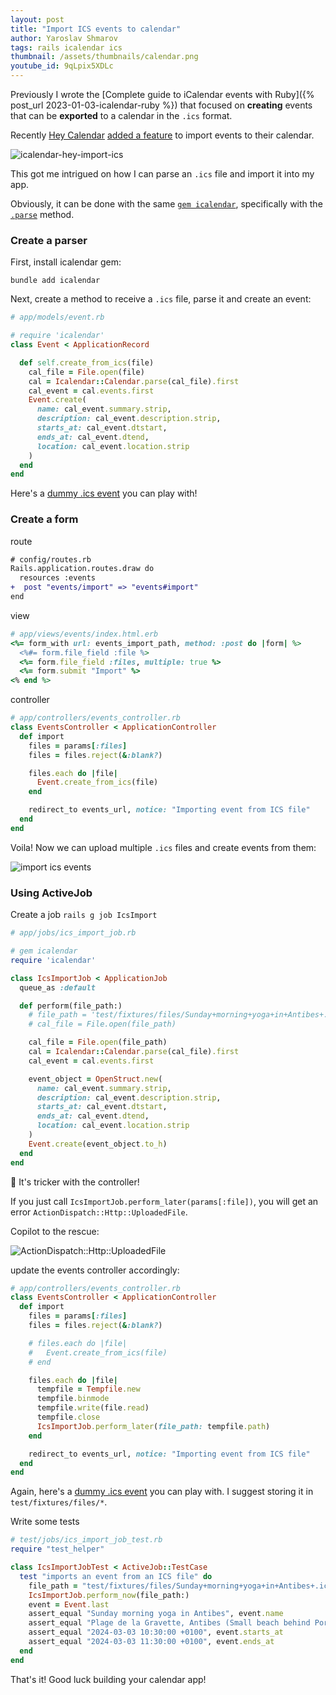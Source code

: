 ```yaml
---
layout: post
title: "Import ICS events to calendar"
author: Yaroslav Shmarov
tags: rails icalendar ics
thumbnail: /assets/thumbnails/calendar.png
youtube_id: 9qLpix5XDLc
---
```


Previously I wrote the [Complete guide to iCalendar events with Ruby]({% post_url 2023-01-03-icalendar-ruby %}) that focused on **creating** events that can be **exported** to a calendar in the `.ics` format.


Recently [Hey Calendar](https://www.hey.com/calendar/) [added a feature](https://twitter.com/heyhey/status/1762657536379855013) to import events to their calendar.

![icalendar-hey-import-ics](/assets/images/icalendar-hey-import-ics.png)

This got me intrigued on how I can parse an `.ics` file and import it into my app.

Obviously, it can be done with the same [`gem icalendar`](https://github.com/icalendar/icalendar), specifically with the [`.parse`](https://github.com/sdague/icalendar/blob/master/lib/icalendar/parser.rb#L16) method.

### Create a parser

First, install icalendar gem:

`bundle add icalendar`

Next, create a method to receive a `.ics` file, parse it and create an event:

```ruby
# app/models/event.rb

# require 'icalendar'
class Event < ApplicationRecord

  def self.create_from_ics(file)
    cal_file = File.open(file)
    cal = Icalendar::Calendar.parse(cal_file).first
    cal_event = cal.events.first
    Event.create(
      name: cal_event.summary.strip,
      description: cal_event.description.strip,
      starts_at: cal_event.dtstart,
      ends_at: cal_event.dtend,
      location: cal_event.location.strip
    )
  end
end
```

Here's a [dummy .ics event](/Sunday+morning+yoga+in+Antibes+.ics) you can play with!

### Create a form

route

```diff
# config/routes.rb
Rails.application.routes.draw do
  resources :events
+  post "events/import" => "events#import"
end
```

view

```ruby
# app/views/events/index.html.erb
<%= form_with url: events_import_path, method: :post do |form| %>
  <%#= form.file_field :file %>
  <%= form.file_field :files, multiple: true %>
  <%= form.submit "Import" %>
<% end %>
```

controller

```ruby
# app/controllers/events_controller.rb
class EventsController < ApplicationController
  def import
    files = params[:files]
    files = files.reject(&:blank?)

    files.each do |file|
      Event.create_from_ics(file)
    end

    redirect_to events_url, notice: "Importing event from ICS file"
  end
end
```

Voila! Now we can upload multiple `.ics` files and create events from them:

![import ics events](/assets/images/import-ics-events.gif)

### Using ActiveJob

Create a job `rails g job IcsImport`

```ruby
# app/jobs/ics_import_job.rb

# gem icalendar
require 'icalendar'

class IcsImportJob < ApplicationJob
  queue_as :default

  def perform(file_path:)
    # file_path = 'test/fixtures/files/Sunday+morning+yoga+in+Antibes+.ics'
    # cal_file = File.open(file_path)

    cal_file = File.open(file_path)
    cal = Icalendar::Calendar.parse(cal_file).first
    cal_event = cal.events.first

    event_object = OpenStruct.new(
      name: cal_event.summary.strip,
      description: cal_event.description.strip,
      starts_at: cal_event.dtstart,
      ends_at: cal_event.dtend,
      location: cal_event.location.strip
    )
    Event.create(event_object.to_h)
  end
end
```

🚨 It's tricker with the controller!

If you just call `IcsImportJob.perform_later(params[:file])`, you will get an error `ActionDispatch::Http::UploadedFile`.

Copilot to the rescue:

![ActionDispatch::Http::UploadedFile](/assets/images/ActionDispatch-HTTP-UploadedFile.png)

update the events controller accordingly:

```ruby
# app/controllers/events_controller.rb
class EventsController < ApplicationController
  def import
    files = params[:files]
    files = files.reject(&:blank?)

    # files.each do |file|
    #   Event.create_from_ics(file)
    # end

    files.each do |file|
      tempfile = Tempfile.new
      tempfile.binmode
      tempfile.write(file.read)
      tempfile.close
      IcsImportJob.perform_later(file_path: tempfile.path)
    end

    redirect_to events_url, notice: "Importing event from ICS file"
  end
end
```

Again, here's a [dummy .ics event](/Sunday+morning+yoga+in+Antibes+.ics) you can play with. I suggest storing it in `test/fixtures/files/*`.

Write some tests

```ruby
# test/jobs/ics_import_job_test.rb
require "test_helper"

class IcsImportJobTest < ActiveJob::TestCase
  test "imports an event from an ICS file" do
    file_path = "test/fixtures/files/Sunday+morning+yoga+in+Antibes+.ics"
    IcsImportJob.perform_now(file_path:)
    event = Event.last
    assert_equal "Sunday morning yoga in Antibes", event.name
    assert_equal "Plage de la Gravette, Antibes (Small beach behind Port Vauban, Antibes, France)", event.location
    assert_equal "2024-03-03 10:30:00 +0100", event.starts_at
    assert_equal "2024-03-03 11:30:00 +0100", event.ends_at
  end
end
```

That's it! Good luck building your calendar app!
